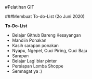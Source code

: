 #Pelatihan GIT 

###Membuat To-do-List (2o Juni 2020)


**To-Do-List**

<ul>
<li>Belajar Github Bareng Kesayangan</li>
<li>Mandiin Ponakan</li>
<li>Kasih sarapan ponakan</li>
<li>Nyapu, Ngepel, Cuci Piring, Cuci Baju</li>
<li>Sarapan</li>
<li>Belajar Lagi biar pinter</li>
<li>Persiapan Lomba Shoppe</li>
<li>Semnagat ya :)</li>
</ul>